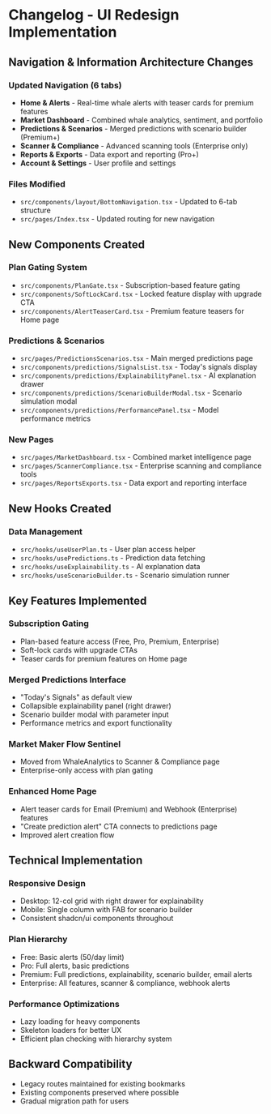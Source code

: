 # Changelog - UI Redesign Implementation

## Navigation & Information Architecture Changes

### Updated Navigation (6 tabs)
- **Home & Alerts** - Real-time whale alerts with teaser cards for premium features
- **Market Dashboard** - Combined whale analytics, sentiment, and portfolio
- **Predictions & Scenarios** - Merged predictions with scenario builder (Premium+)
- **Scanner & Compliance** - Advanced scanning tools (Enterprise only)
- **Reports & Exports** - Data export and reporting (Pro+)
- **Account & Settings** - User profile and settings

### Files Modified
- `src/components/layout/BottomNavigation.tsx` - Updated to 6-tab structure
- `src/pages/Index.tsx` - Updated routing for new navigation

## New Components Created

### Plan Gating System
- `src/components/PlanGate.tsx` - Subscription-based feature gating
- `src/components/SoftLockCard.tsx` - Locked feature display with upgrade CTA
- `src/components/AlertTeaserCard.tsx` - Premium feature teasers for Home page

### Predictions & Scenarios
- `src/pages/PredictionsScenarios.tsx` - Main merged predictions page
- `src/components/predictions/SignalsList.tsx` - Today's signals display
- `src/components/predictions/ExplainabilityPanel.tsx` - AI explanation drawer
- `src/components/predictions/ScenarioBuilderModal.tsx` - Scenario simulation modal
- `src/components/predictions/PerformancePanel.tsx` - Model performance metrics

### New Pages
- `src/pages/MarketDashboard.tsx` - Combined market intelligence page
- `src/pages/ScannerCompliance.tsx` - Enterprise scanning and compliance tools
- `src/pages/ReportsExports.tsx` - Data export and reporting interface

## New Hooks Created

### Data Management
- `src/hooks/useUserPlan.ts` - User plan access helper
- `src/hooks/usePredictions.ts` - Prediction data fetching
- `src/hooks/useExplainability.ts` - AI explanation data
- `src/hooks/useScenarioBuilder.ts` - Scenario simulation runner

## Key Features Implemented

### Subscription Gating
- Plan-based feature access (Free, Pro, Premium, Enterprise)
- Soft-lock cards with upgrade CTAs
- Teaser cards for premium features on Home page

### Merged Predictions Interface
- "Today's Signals" as default view
- Collapsible explainability panel (right drawer)
- Scenario builder modal with parameter input
- Performance metrics and export functionality

### Market Maker Flow Sentinel
- Moved from WhaleAnalytics to Scanner & Compliance page
- Enterprise-only access with plan gating

### Enhanced Home Page
- Alert teaser cards for Email (Premium) and Webhook (Enterprise) features
- "Create prediction alert" CTA connects to predictions page
- Improved alert creation flow

## Technical Implementation

### Responsive Design
- Desktop: 12-col grid with right drawer for explainability
- Mobile: Single column with FAB for scenario builder
- Consistent shadcn/ui components throughout

### Plan Hierarchy
- Free: Basic alerts (50/day limit)
- Pro: Full alerts, basic predictions
- Premium: Full predictions, explainability, scenario builder, email alerts
- Enterprise: All features, scanner & compliance, webhook alerts

### Performance Optimizations
- Lazy loading for heavy components
- Skeleton loaders for better UX
- Efficient plan checking with hierarchy system

## Backward Compatibility
- Legacy routes maintained for existing bookmarks
- Existing components preserved where possible
- Gradual migration path for users